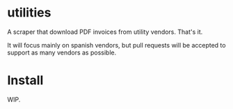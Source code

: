 # utilities

A scraper that download PDF invoices from utility vendors. That's it.

It will focus mainly on spanish vendors, but pull requests will be accepted
to support as many vendors as possible.

# Install

WIP.
